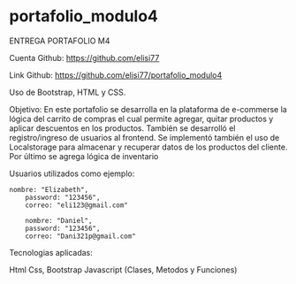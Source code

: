 # portafolio_modulo4

ENTREGA PORTAFOLIO M4

Cuenta Github: https://github.com/elisi77

Link Github: https://github.com/elisi77/portafolio_modulo4

Uso de Bootstrap, HTML y CSS.

Objetivo: En este portafolio se desarrolla en la plataforma de e-commerse la lógica del carrito de compras
el cual permite agregar, quitar productos y aplicar descuentos en los productos. También se desarrolló
el registro/ingreso de usuarios al frontend. Se implementó también el uso de Localstorage para almacenar
y recuperar datos de los productos del cliente. Por último se agrega lógica de inventario 


Usuarios utilizados como ejemplo:

    nombre: "Elizabeth",
        password: "123456",
        correo: "eli123@gmail.com"
    
        nombre: "Daniel",
        password: "123456",
        correo: "Dani321p@gmail.com"

Tecnologias aplicadas:

Html
Css, Bootstrap
Javascript (Clases, Metodos y Funciones)
